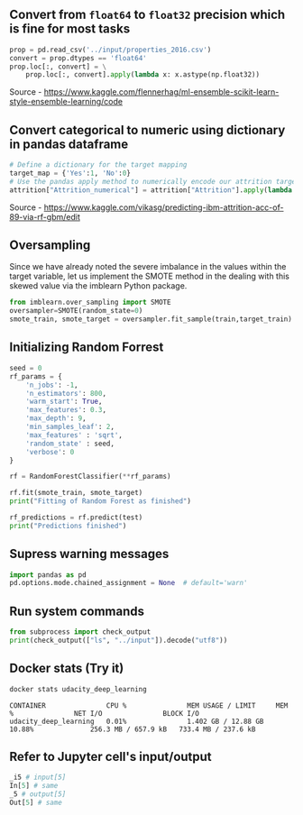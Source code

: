 ## Convert from `float64` to `float32` precision which is fine for most tasks

```py
prop = pd.read_csv('../input/properties_2016.csv')
convert = prop.dtypes == 'float64'
prop.loc[:, convert] = \
    prop.loc[:, convert].apply(lambda x: x.astype(np.float32))
```

Source - https://www.kaggle.com/flennerhag/ml-ensemble-scikit-learn-style-ensemble-learning/code

## Convert categorical to numeric using dictionary in pandas dataframe

```py
# Define a dictionary for the target mapping
target_map = {'Yes':1, 'No':0}
# Use the pandas apply method to numerically encode our attrition target variable
attrition["Attrition_numerical"] = attrition["Attrition"].apply(lambda x: target_map[x])
```
Source - https://www.kaggle.com/vikasg/predicting-ibm-attrition-acc-of-89-via-rf-gbm/edit


## Oversampling 
Since we have already noted the severe imbalance in the values within the target variable, let us implement the SMOTE method in the dealing with this skewed value via the imblearn Python package.
```py
from imblearn.over_sampling import SMOTE
oversampler=SMOTE(random_state=0)
smote_train, smote_target = oversampler.fit_sample(train,target_train)
```

## Initializing Random Forrest 

```py
seed = 0   
rf_params = {
    'n_jobs': -1,
    'n_estimators': 800,
    'warm_start': True, 
    'max_features': 0.3,
    'max_depth': 9,
    'min_samples_leaf': 2,
    'max_features' : 'sqrt',
    'random_state' : seed,
    'verbose': 0
}

rf = RandomForestClassifier(**rf_params)
```

```py
rf.fit(smote_train, smote_target)
print("Fitting of Random Forest as finished")
```

```py
rf_predictions = rf.predict(test)
print("Predictions finished")
```

## Supress warning messages

```py
import pandas as pd
pd.options.mode.chained_assignment = None  # default='warn'
```


## Run system commands 
```py
from subprocess import check_output
print(check_output(["ls", "../input"]).decode("utf8"))
```

## Docker stats (Try it)

```sh
docker stats udacity_deep_learning
```

```
CONTAINER               CPU %               MEM USAGE / LIMIT     MEM %               NET I/O               BLOCK I/O
udacity_deep_learning   0.01%               1.402 GB / 12.88 GB   10.88%              256.3 MB / 657.9 kB   733.4 MB / 237.6 kB
```
## Refer to Jupyter cell's input/output

```py
_i5 # input[5]
In[5] # same
_5 # output[5]
Out[5] # same
```


<!--stackedit_data:
eyJoaXN0b3J5IjpbLTY5NTgxNjkzLDE2Mzk3Nzg2NDEsLTE5Nj
gxMjA3NjJdfQ==
-->